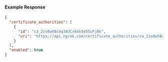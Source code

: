 <!-- Code generated for API Clients. DO NOT EDIT. -->

#### Example Response

```json
{
  "certificate_authorities": [
    {
      "id": "ca_2zv8whBc4q3AUCxkbk9a55uFj0k",
      "uri": "https://api.ngrok.com/certificate_authorities/ca_2zv8whBc4q3AUCxkbk9a55uFj0k"
    }
  ],
  "enabled": true
}
```
